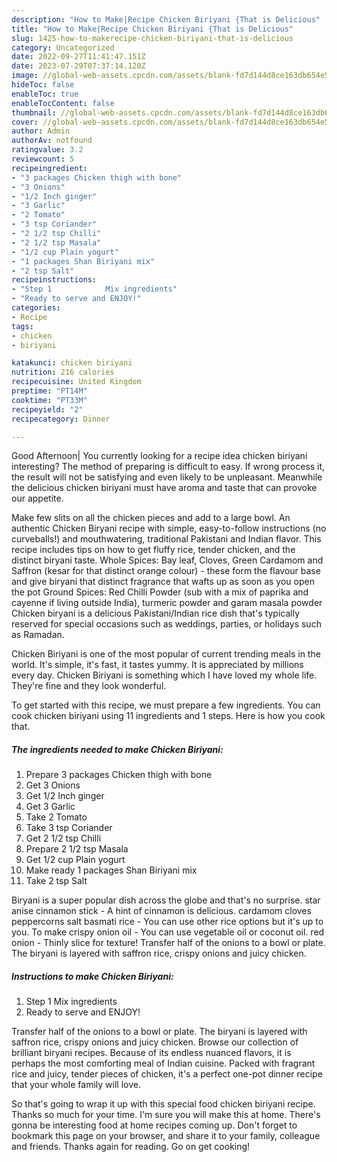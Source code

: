 ```yaml
---
description: "How to Make|Recipe Chicken Biriyani {That is Delicious"
title: "How to Make|Recipe Chicken Biriyani {That is Delicious"
slug: 1425-how-to-makerecipe-chicken-biriyani-that-is-delicious
category: Uncategorized
date: 2022-09-27T11:41:47.151Z
date: 2023-07-29T07:37:14.120Z
image: //global-web-assets.cpcdn.com/assets/blank-fd7d144d8ce163db654e5a02c40b08a2775adb7897d16e4062681dc7e1b2800f.png
hideToc: false
enableToc: true
enableTocContent: false
thumbnail: //global-web-assets.cpcdn.com/assets/blank-fd7d144d8ce163db654e5a02c40b08a2775adb7897d16e4062681dc7e1b2800f.png
cover: //global-web-assets.cpcdn.com/assets/blank-fd7d144d8ce163db654e5a02c40b08a2775adb7897d16e4062681dc7e1b2800f.png
author: Admin
authorAv: notfound
ratingvalue: 3.2
reviewcount: 5
recipeingredient:
- "3 packages Chicken thigh with bone"
- "3 Onions"
- "1/2 Inch ginger"
- "3 Garlic"
- "2 Tomato"
- "3 tsp Coriander"
- "2 1/2 tsp Chilli"
- "2 1/2 tsp Masala"
- "1/2 cup Plain yogurt"
- "1 packages Shan Biriyani mix"
- "2 tsp Salt"
recipeinstructions:
- "Step 1            Mix ingredients"
- "Ready to serve and ENJOY!"
categories:
- Recipe
tags:
- chicken
- biriyani

katakunci: chicken biriyani 
nutrition: 216 calories
recipecuisine: United Kingdom
preptime: "PT14M"
cooktime: "PT33M"
recipeyield: "2"
recipecategory: Dinner

---
```



Good Afternoon| You currently looking for a recipe idea chicken biriyani interesting? The method of preparing is difficult to easy. If wrong process it, the result will not be satisfying and even likely to be unpleasant. Meanwhile the delicious chicken biriyani must have aroma and taste that can provoke our appetite.





Make few slits on all the chicken pieces and add to a large bowl. An authentic Chicken Biryani recipe with simple, easy-to-follow instructions (no curveballs!) and mouthwatering, traditional Pakistani and Indian flavor. This recipe includes tips on how to get fluffy rice, tender chicken, and the distinct biryani taste. Whole Spices: Bay leaf, Cloves, Green Cardamom and Saffron (kesar for that distinct orange colour) - these form the flavour base and give biryani that distinct fragrance that wafts up as soon as you open the pot Ground Spices: Red Chilli Powder (sub with a mix of paprika and cayenne if living outside India), turmeric powder and garam masala powder Chicken biryani is a delicious Pakistani/Indian rice dish that&#39;s typically reserved for special occasions such as weddings, parties, or holidays such as Ramadan.

Chicken Biriyani is one of the most popular of current trending meals in the world. It's simple, it's fast, it tastes yummy. It is appreciated by millions every day. Chicken Biriyani is something which I have loved my whole life. They're fine and they look wonderful.


To get started with this recipe, we must prepare a few ingredients. You can cook chicken biriyani using 11 ingredients and 1 steps. Here is how you cook that.

<!--inarticleads1-->

##### The ingredients needed to make Chicken Biriyani:

1. Prepare 3 packages Chicken thigh with bone
1. Get 3 Onions
1. Get 1/2 Inch ginger
1. Get 3 Garlic
1. Take 2 Tomato
1. Take 3 tsp Coriander
1. Get 2 1/2 tsp Chilli
1. Prepare 2 1/2 tsp Masala
1. Get 1/2 cup Plain yogurt
1. Make ready 1 packages Shan Biriyani mix
1. Take 2 tsp Salt


Biryani is a super popular dish across the globe and that&#39;s no surprise. star anise cinnamon stick - A hint of cinnamon is delicious. cardamom cloves peppercorns salt basmati rice - You can use other rice options but it&#39;s up to you. To make crispy onion oil - You can use vegetable oil or coconut oil. red onion - Thinly slice for texture! Transfer half of the onions to a bowl or plate. The biryani is layered with saffron rice, crispy onions and juicy chicken. 

<!--inarticleads2-->

##### Instructions to make Chicken Biriyani:

1. Step 1            Mix ingredients
1. Ready to serve and ENJOY!

Transfer half of the onions to a bowl or plate. The biryani is layered with saffron rice, crispy onions and juicy chicken. Browse our collection of brilliant biryani recipes. Because of its endless nuanced flavors, it is perhaps the most comforting meal of Indian cuisine. Packed with fragrant rice and juicy, tender pieces of chicken, it&#39;s a perfect one-pot dinner recipe that your whole family will love. 

So that's going to wrap it up with this special food chicken biriyani recipe. Thanks so much for your time. I'm sure you will make this at home. There's gonna be interesting food at home recipes coming up. Don't forget to bookmark this page on your browser, and share it to your family, colleague and friends. Thanks again for reading. Go on get cooking!
